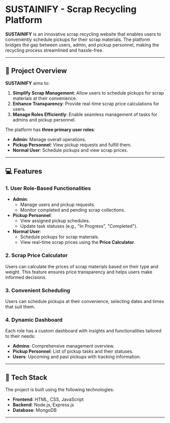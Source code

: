 # SUSTAINIFY - Scrap Recycling Platform

**SUSTAINIFY** is an innovative scrap recycling website that enables users to conveniently schedule pickups for their scrap materials. The platform bridges the gap between users, admin, and pickup personnel, making the recycling process streamlined and hassle-free.

---

## 🚀 Project Overview
**SUSTAINIFY** aims to:
1. **Simplify Scrap Management**: Allow users to schedule pickups for scrap materials at their convenience.
2. **Enhance Transparency**: Provide real-time scrap price calculations for users.
3. **Manage Roles Efficiently**: Enable seamless management of tasks for admins and pickup personnel.

The platform has **three primary user roles**:
- **Admin**: Manage overall operations.
- **Pickup Personnel**: View pickup requests and fulfill them.
- **Normal User**: Schedule pickups and view scrap prices.

---

## 💻 Features
### 1. **User Role-Based Functionalities**
- **Admin**:
  - Manage users and pickup requests.
  - Monitor completed and pending scrap collections.
- **Pickup Personnel**:
  - View assigned pickup schedules.
  - Update task statuses (e.g., "In Progress", "Completed").
- **Normal User**:
  - Schedule pickups for scrap materials.
  - View real-time scrap prices using the **Price Calculator**.

### 2. **Scrap Price Calculator**
Users can calculate the prices of scrap materials based on their type and weight. This feature ensures price transparency and helps users make informed decisions.

### 3. **Convenient Scheduling**
Users can schedule pickups at their convenience, selecting dates and times that suit them.

### 4. **Dynamic Dashboard**
Each role has a custom dashboard with insights and functionalities tailored to their needs:
- **Admins**: Comprehensive management overview.
- **Pickup Personnel**: List of pickup tasks and their statuses.
- **Users**: Upcoming and past pickups with tracking information.

---

## 🔧 Tech Stack
The project is built using the following technologies:
- **Frontend**: HTML, CSS, JavaScript
- **Backend**: Node.js, Express.js
- **Database**: MongoDB

---

